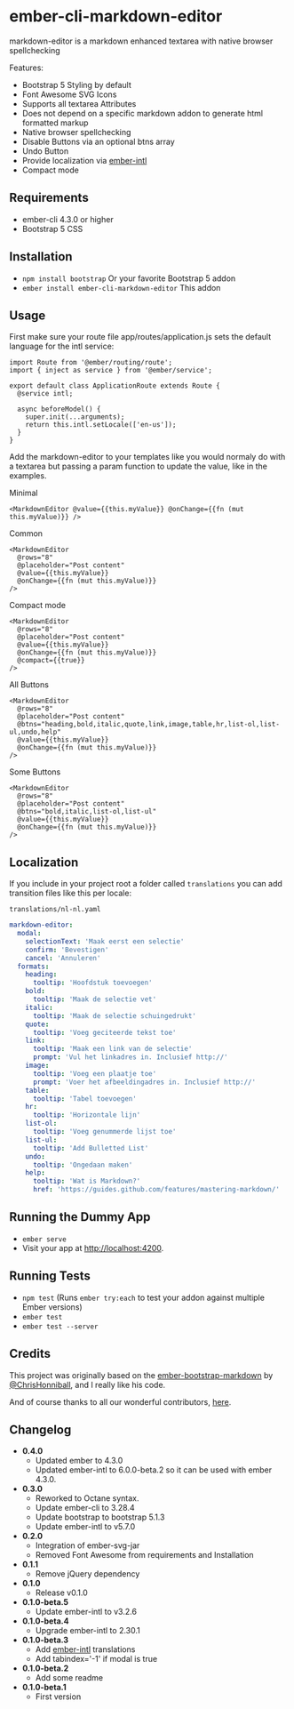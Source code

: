 # ember-cli-markdown-editor

markdown-editor is a markdown enhanced textarea with native browser spellchecking

Features:

- Bootstrap 5 Styling by default
- Font Awesome SVG Icons
- Supports all textarea Attributes
- Does not depend on a specific markdown addon to generate html formatted markup
- Native browser spellchecking
- Disable Buttons via an optional btns array
- Undo Button
- Provide localization via [ember-intl](https://github.com/ember-intl/ember-intl)
- Compact mode

## Requirements

- ember-cli 4.3.0 or higher
- Bootstrap 5 CSS

## Installation

- `npm install bootstrap` Or your favorite Bootstrap 5 addon
- `ember install ember-cli-markdown-editor` This addon

## Usage

First make sure your route file app/routes/application.js sets the default language for the intl service:

```
import Route from '@ember/routing/route';
import { inject as service } from '@ember/service';

export default class ApplicationRoute extends Route {
  @service intl;

  async beforeModel() {
    super.init(...arguments);
    return this.intl.setLocale(['en-us']);
  }
}
```

Add the markdown-editor to your templates like you would normaly do with a textarea but passing a param function to update the value, like in the examples.

Minimal

```
<MarkdownEditor @value={{this.myValue}} @onChange={{fn (mut this.myValue)}} />
```

Common

```
<MarkdownEditor
  @rows="8"
  @placeholder="Post content"
  @value={{this.myValue}}
  @onChange={{fn (mut this.myValue)}}
/>
```

Compact mode

```
<MarkdownEditor
  @rows="8"
  @placeholder="Post content"
  @value={{this.myValue}}
  @onChange={{fn (mut this.myValue)}}
  @compact={{true}}
/>
```

All Buttons

```
<MarkdownEditor
  @rows="8"
  @placeholder="Post content"
  @btns="heading,bold,italic,quote,link,image,table,hr,list-ol,list-ul,undo,help"
  @value={{this.myValue}}
  @onChange={{fn (mut this.myValue)}}
/>
```

Some Buttons

```
<MarkdownEditor
  @rows="8"
  @placeholder="Post content"
  @btns="bold,italic,list-ol,list-ul"
  @value={{this.myValue}}
  @onChange={{fn (mut this.myValue)}}
/>
```

## Localization

If you include in your project root a folder called `translations` you can add transition files like this per locale:

`translations/nl-nl.yaml`

```yaml
markdown-editor:
  modal:
    selectionText: 'Maak eerst een selectie'
    confirm: 'Bevestigen'
    cancel: 'Annuleren'
  formats:
    heading:
      tooltip: 'Hoofdstuk toevoegen'
    bold:
      tooltip: 'Maak de selectie vet'
    italic:
      tooltip: 'Maak de selectie schuingedrukt'
    quote:
      tooltip: 'Voeg geciteerde tekst toe'
    link:
      tooltip: 'Maak een link van de selectie'
      prompt: 'Vul het linkadres in. Inclusief http://'
    image:
      tooltip: 'Voeg een plaatje toe'
      prompt: 'Voer het afbeeldingadres in. Inclusief http://'
    table:
      tooltip: 'Tabel toevoegen'
    hr:
      tooltip: 'Horizontale lijn'
    list-ol:
      tooltip: 'Voeg genummerde lijst toe'
    list-ul:
      tooltip: 'Add Bulletted List'
    undo:
      tooltip: 'Ongedaan maken'
    help:
      tooltip: 'Wat is Markdown?'
      href: 'https://guides.github.com/features/mastering-markdown/'
```

## Running the Dummy App

- `ember serve`
- Visit your app at [http://localhost:4200](http://localhost:4200).

## Running Tests

- `npm test` (Runs `ember try:each` to test your addon against multiple Ember versions)
- `ember test`
- `ember test --server`

## Credits

This project was originally based on the [ember-bootstrap-markdown](https://github.com/ChrisHonniball/ember-bootstrap-markdown) by [@ChrisHonniball](https://github.com/ChrisHonniball), and I really like his code.

And of course thanks to all our wonderful contributors, [here](https://github.com/martinic/ember-cli-markdown-editor/graphs/contributors).

## Changelog

- **0.4.0**
  - Updated ember to 4.3.0
  - Updated ember-intl to 6.0.0-beta.2 so it can be used with ember 4.3.0.
- **0.3.0**
  - Reworked to Octane syntax.
  - Update ember-cli to 3.28.4
  - Update bootstrap to bootstrap 5.1.3
  - Update ember-intl to v5.7.0
- **0.2.0**
  - Integration of ember-svg-jar
  - Removed Font Awesome from requirements and Installation
- **0.1.1**
  - Remove jQuery dependency
- **0.1.0**
  - Release v0.1.0
- **0.1.0-beta.5**
  - Update ember-intl to v3.2.6
- **0.1.0-beta.4**
  - Upgrade ember-intl to 2.30.1
- **0.1.0-beta.3**
  - Add [ember-intl](https://github.com/ember-intl/ember-intl) translations
  - Add tabindex='-1' if modal is true
- **0.1.0-beta.2**
  - Add some readme
- **0.1.0-beta.1**
  - First version
